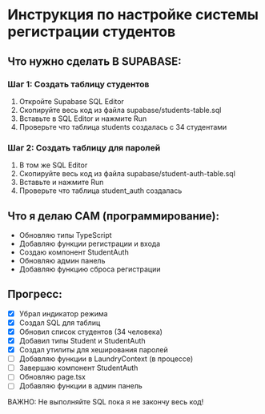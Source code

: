 # Инструкция по настройке системы регистрации студентов

## Что нужно сделать В SUPABASE:

### Шаг 1: Создать таблицу студентов
1. Откройте Supabase SQL Editor
2. Скопируйте весь код из файла supabase/students-table.sql
3. Вставьте в SQL Editor и нажмите Run
4. Проверьте что таблица students создалась с 34 студентами

### Шаг 2: Создать таблицу для паролей  
1. В том же SQL Editor
2. Скопируйте весь код из файла supabase/student-auth-table.sql
3. Вставьте и нажмите Run
4. Проверьте что таблица student_auth создалась

## Что я делаю САМ (программирование):

- Обновляю типы TypeScript
- Добавляю функции регистрации и входа
- Создаю компонент StudentAuth
- Обновляю админ панель
- Добавляю функцию сброса регистрации

## Прогресс:
- [x] Убрал индикатор режима
- [x] Создал SQL для таблиц
- [x] Обновил список студентов (34 человека)
- [x] Добавил типы Student и StudentAuth
- [x] Создал утилиты для хеширования паролей
- [ ] Добавляю функции в LaundryContext (в процессе)
- [ ] Завершаю компонент StudentAuth
- [ ] Обновляю page.tsx
- [ ] Добавляю функции в админ панель

ВАЖНО: Не выполняйте SQL пока я не закончу весь код!
